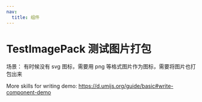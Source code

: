 ```yaml
---
nav:
  title: 组件
---
```


# TestImagePack 测试图片打包

场景：
有时候没有 svg 图标，需要用 png 等格式图片作为图标，需要将图片也打包出来

<code src="./demo-1.jsx"></code>

More skills for writing demo: https://d.umijs.org/guide/basic#write-component-demo

